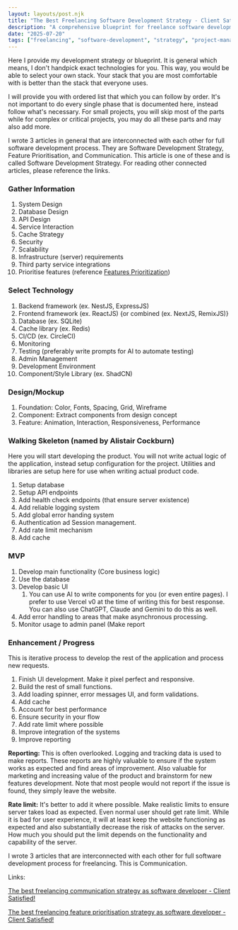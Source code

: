 ```yaml
---
layout: layouts/post.njk
title: "The Best Freelancing Software Development Strategy - Client Satisfied!"
description: "A comprehensive blueprint for freelance software development, covering system design, technology selection, MVP, and iterative enhancements."
date: "2025-07-20"
tags: ["freelancing", "software-development", "strategy", "project-management", "MVP"]
---
```

Here I provide my development strategy or blueprint. It is general which means, I don't handpick exact technologies for you. This way, you would be able to select your own stack. Your stack that you are most comfortable with is better than the stack that everyone uses. 

I will provide you with ordered list that which you can follow by order. It's not important to do every single phase that is documented here, instead follow what's necessary. For small projects, you will skip most of the parts while for complex or critical projects, you may do all these parts and may also add more.

I wrote 3 articles in general that are interconnected with each other for full software development process. They are Software Development Strategy, Feature Prioritisation, and Communication. This article is one of these and is called Software Development Strategy. For reading other connected articles, please reference the links.
### Gather Information
1. System Design
2. Database Design
3. API Design
4. Service Interaction
5. Cache Strategy
6. Security
7. Scalability
8. Infrastructure (server) requirements
9. Third party service integrations
10. Prioritise features (reference [Features Prioritization](https://azterizm.com/blog/the-best-freelancing-feature-prioritisation-strategy-as-software-developer-client-satisfied/))
### Select Technology
1. Backend framework (ex. NestJS, ExpressJS)
2. Frontend framework (ex. ReactJS) {or combined (ex. NextJS, RemixJS)}
3. Database (ex. SQLite)
4. Cache library (ex. Redis)
5. CI/CD (ex. CircleCI)
6. Monitoring
7. Testing (preferably write prompts for AI to automate testing)
8. Admin Management
9. Development Environment
10. Component/Style Library (ex. ShadCN)
### Design/Mockup
1. Foundation: Color, Fonts, Spacing, Grid, Wireframe
2. Component: Extract components from design concept
3. Feature: Animation, Interaction, Responsiveness, Performance
### Walking Skeleton (named by Alistair Cockburn)
Here you will start developing the product. You will not write actual logic of the application, instead setup configuration for the project. Utilities and libraries are setup here for use when writing actual product code.
1. Setup database
2. Setup API endpoints
3. Add health check endpoints (that ensure server existence)
4. Add reliable logging system
5. Add global error handing system
6. Authentication ad Session management.
7. Add rate limit mechanism
8. Add cache
### MVP
1. Develop main functionality (Core business logic)
2. Use the database
3. Develop basic UI
	1. You can use AI to write components for you (or even entire pages). I prefer to use Vercel v0 at the time of writing this for best response. You can also use ChatGPT, Claude and Gemini to do this as well.
4. Add error handling to areas that make asynchronous processing.
5. Monitor usage to admin panel (Make report

### Enhancement / Progress
This is iterative process to develop the rest of the application and process new requests.
1. Finish UI development. Make it pixel perfect and responsive.
2. Build the rest of small functions.
3. Add loading spinner, error messages UI, and form validations.
4. Add cache
5. Account for best performance
6. Ensure security in your flow
7. Add rate limit where possible
8. Improve integration of the systems
9. Improve reporting

**Reporting:** This is often overlooked. Logging and tracking data is used to make reports. These reports are highly valuable to ensure if the system works as expected and find areas of improvement. Also valuable for marketing and increasing value of the product and brainstorm for new features development. Note that most people would not report if the issue is found, they simply leave the website.

**Rate limit:** It's better to add it where possible. Make realistic limits to ensure server takes load as expected. Even normal user should get rate limit. While it is bad for user experience, it will at least keep the website functioning as expected and also substantially decrease the risk of attacks on the server. How much you should put the limit depends on the functionality and capability of the server.

I wrote 3 articles that are interconnected with each other for full software development process for freelancing. This is Communication.

Links:

[The best freelancing communication strategy as software developer - Client Satisfied!](https://azterizm.com/blog/the-best-freelancing-communication-strategy-as-software-developer-client-satisfied/)

[The best freelancing feature prioritisation strategy as software developer - Client Satisfied!](https://azterizm.com/blog/the-best-freelancing-feature-prioritisation-strategy-as-software-developer-client-satisfied/)

